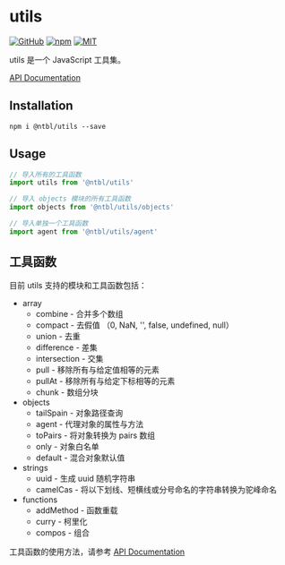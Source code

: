 # utils

[![GitHub](https://img.shields.io/badge/GitHub-yeshimei-green.svg)](https://github.com/yeshimei/ntbl-utils) [![npm](https://img.shields.io/badge/npm-v0.0.2-blue.svg)](https://www.npmjs.com/package/@ntbl/utils) [![MIT](https://img.shields.io/npm/l/express.svg)](https://github.com/yeshimei/ntbl-utils)

utils 是一个 JavaScript 工具集。

[API Documentation](https://yeshimei.github.io/ntbl-utils/)


## Installation

```
npm i @ntbl/utils --save
```

## Usage

```javascript
// 导入所有的工具函数
import utils from '@ntbl/utils'

// 导入 objects 模块的所有工具函数
import objects from '@ntbl/utils/objects'

// 导入单独一个工具函数
import agent from '@ntbl/utils/agent'
```

## 工具函数

目前 utils 支持的模块和工具函数包括：
 

- array
    - combine - 合并多个数组
    - compact - 去假值 （0, NaN, '', false, undefined, null）
    - union - 去重
    - difference - 差集
    - intersection - 交集
    - pull - 移除所有与给定值相等的元素
    - pullAt - 移除所有与给定下标相等的元素
    - chunk - 数组分块    
- objects
    - tailSpain -  对象路径查询
    - agent - 代理对象的属性与方法
    - toPairs - 将对象转换为 pairs 数组
    - only - 对象白名单
    - default - 混合对象默认值
- strings
    - uuid - 生成 uuid 随机字符串
    - camelCas - 将以下划线、短横线或分号命名的字符串转换为驼峰命名
- functions
    - addMethod - 函数重载
    - curry - 柯里化
    - compos - 组合
 
工具函数的使用方法，请参考  [API Documentation](https://yeshimei.github.io/ntbl-utils/)